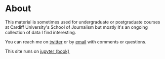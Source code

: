 About
=====

This material is sometimes used for undergraduate or postgraduate courses at Cardiff University's School of Journalism but mostly it's an ongoing collection of data I find interesting.

You can reach me on [twitter](https://twitter.com/aodhanlutetiae) or by [email](mailto:aidan.odonnell@cardiff.ac.uk) with comments or questions.

This site runs on [jupyter {book}](https://jupyterbook.org/intro.html)
